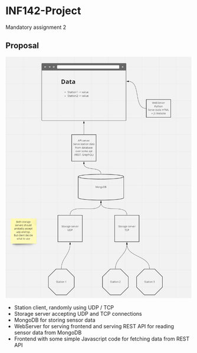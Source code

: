 # INF142-Project

Mandatory assignment 2

## Proposal

![Proposal for architecture](Architecture-proposal.png)

- Station client, randomly using UDP / TCP
- Storage server accepting UDP and TCP connections
- MongoDB for storing sensor data
- WebServer for serving frontend and serving REST API for reading sensor data from MongoDB
- Frontend with some simple Javascript code for fetching data from REST API
